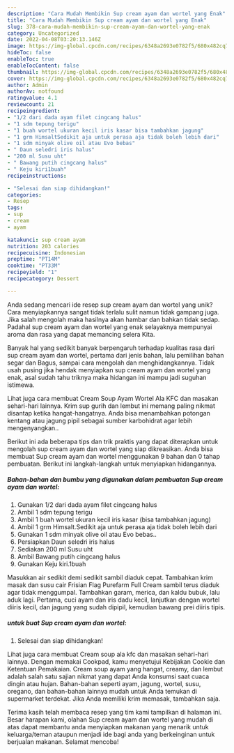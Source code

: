 ```yaml
---
description: "Cara Mudah Membikin Sup cream ayam dan wortel yang Enak"
title: "Cara Mudah Membikin Sup cream ayam dan wortel yang Enak"
slug: 378-cara-mudah-membikin-sup-cream-ayam-dan-wortel-yang-enak
category: Uncategorized
date: 2022-04-08T03:20:13.146Z
image: https://img-global.cpcdn.com/recipes/6348a2693e0782f5/680x482cq70/sup-cream-ayam-dan-wortel-foto-resep-utama.jpg
hideToc: false
enableToc: true
enableTocContent: false
thumbnail: https://img-global.cpcdn.com/recipes/6348a2693e0782f5/680x482cq70/sup-cream-ayam-dan-wortel-foto-resep-utama.jpg
cover: https://img-global.cpcdn.com/recipes/6348a2693e0782f5/680x482cq70/sup-cream-ayam-dan-wortel-foto-resep-utama.jpg
author: Admin
authorAv: notfound
ratingvalue: 4.1
reviewcount: 21
recipeingredient:
- "1/2 dari dada ayam filet cingcang halus"
- "1 sdm tepung terigu"
- "1 buah wortel ukuran kecil iris kasar bisa tambahkan jagung"
- "1 grm HimsaltSedikit aja untuk perasa aja tidak boleh lebih dari"
- "1 sdm minyak olive oil atau Evo bebas"
- " Daun seledri iris halus"
- "200 ml Susu uht"
- " Bawang putih cingcang halus"
- " Keju kiri1buah"
recipeinstructions:

- "Selesai dan siap dihidangkan!"
categories:
- Resep
tags:
- sup
- cream
- ayam

katakunci: sup cream ayam 
nutrition: 203 calories
recipecuisine: Indonesian
preptime: "PT14M"
cooktime: "PT33M"
recipeyield: "1"
recipecategory: Dessert

---
```





Anda sedang mencari ide resep sup cream ayam dan wortel yang unik? Cara menyiapkannya sangat tidak terlalu sulit namun tidak gampang juga. Jika salah mengolah maka hasilnya akan hambar dan bahkan tidak sedap. Padahal sup cream ayam dan wortel yang enak selayaknya mempunyai aroma dan rasa yang dapat memancing selera Kita.





Banyak hal yang sedikit banyak berpengaruh terhadap kualitas rasa dari sup cream ayam dan wortel, pertama dari jenis bahan, lalu pemilihan bahan segar dan Bagus, sampai cara mengolah dan menghidangkannya. Tidak usah pusing jika hendak menyiapkan sup cream ayam dan wortel yang enak,      asal sudah tahu triknya maka hidangan ini mampu jadi suguhan istimewa.














Lihat juga cara membuat Cream Soup Ayam Wortel Ala KFC dan masakan sehari-hari lainnya. Krim sup gurih dan lembut ini memang paling nikmat disantap ketika hangat-hangatnya. Anda bisa menambahkan potongan kentang atau jagung pipil sebagai sumber karbohidrat agar lebih mengenyangkan..






Berikut ini ada beberapa tips dan trik praktis yang dapat diterapkan untuk mengolah sup cream ayam dan wortel yang siap dikreasikan. Anda bisa membuat Sup cream ayam dan wortel menggunakan 9 bahan dan 0 tahap pembuatan. Berikut ini langkah-langkah untuk menyiapkan hidangannya.

<!--inarticleads1-->

##### Bahan-bahan dan bumbu yang digunakan dalam pembuatan Sup cream ayam dan wortel:

1. Gunakan 1/2 dari dada ayam filet cingcang halus
1. Ambil 1 sdm tepung terigu
1. Ambil 1 buah wortel ukuran kecil iris kasar (bisa tambahkan jagung)
1. Ambil 1 grm Himsalt.Sedikit aja untuk perasa aja tidak boleh lebih dari
1. Gunakan 1 sdm minyak olive oil atau Evo bebas..
1. Persiapkan  Daun seledri iris halus
1. Sediakan 200 ml Susu uht
1. Ambil  Bawang putih cingcang halus
1. Gunakan  Keju kiri.1buah


Masukkan air sedikit demi sedikit sambil diaduk cepat. Tambahkan krim masak dan susu cair Frisian Flag Purefarm Full Cream sambil terus diaduk agar tidak menggumpal. Tambahkan garam, merica, dan kaldu bubuk, lalu aduk lagi. Pertama, cuci ayam dan iris dadu kecil, lanjutkan dengan wortel diiris kecil, dan jagung yang sudah dipipil, kemudian bawang prei diiris tipis. 

<!--inarticleads2-->

#####  untuk buat Sup cream ayam dan wortel:


1. Selesai dan siap dihidangkan!

Lihat juga cara membuat Cream soup ala kfc dan masakan sehari-hari lainnya. Dengan memakai Cookpad, kamu menyetujui Kebijakan Cookie dan Ketentuan Pemakaian. Cream soup ayam yang hangat, creamy, dan lembut adalah salah satu sajian nikmat yang dapat Anda konsumsi saat cuaca dingin atau hujan. Bahan-bahan seperti ayam, jagung, wortel, susu, oregano, dan bahan-bahan lainnya mudah untuk Anda temukan di supermarket terdekat. Jika Anda memiliki krim memasak, tambahkan saja. 

Terima kasih telah membaca resep yang tim kami tampilkan di halaman ini. Besar harapan kami, olahan Sup cream ayam dan wortel yang mudah di atas dapat membantu anda menyiapkan makanan yang menarik untuk keluarga/teman ataupun menjadi ide bagi anda yang berkeinginan untuk berjualan makanan. Selamat mencoba!
